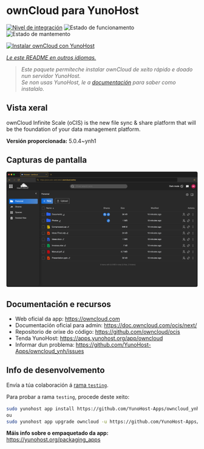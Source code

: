 <!--
NOTA: Este README foi creado automáticamente por <https://github.com/YunoHost/apps/tree/master/tools/readme_generator>
NON debe editarse manualmente.
-->

# ownCloud para YunoHost

[![Nivel de integración](https://dash.yunohost.org/integration/owncloud.svg)](https://dash.yunohost.org/appci/app/owncloud) ![Estado de funcionamento](https://ci-apps.yunohost.org/ci/badges/owncloud.status.svg) ![Estado de mantemento](https://ci-apps.yunohost.org/ci/badges/owncloud.maintain.svg)

[![Instalar ownCloud con YunoHost](https://install-app.yunohost.org/install-with-yunohost.svg)](https://install-app.yunohost.org/?app=owncloud)

*[Le este README en outros idiomas.](./ALL_README.md)*

> *Este paquete permíteche instalar ownCloud de xeito rápido e doado nun servidor YunoHost.*  
> *Se non usas YunoHost, le a [documentación](https://yunohost.org/install) para saber como instalalo.*

## Vista xeral

ownCloud Infinite Scale (oCIS) is the new file sync & share platform that will be the foundation of your data management platform.

**Versión proporcionada:** 5.0.4~ynh1

## Capturas de pantalla

![Captura de pantalla de ownCloud](./doc/screenshots/screenshot.png)

## Documentación e recursos

- Web oficial da app: <https://owncloud.com>
- Documentación oficial para admin: <https://doc.owncloud.com/ocis/next/>
- Repositorio de orixe do código: <https://github.com/owncloud/ocis>
- Tenda YunoHost: <https://apps.yunohost.org/app/owncloud>
- Informar dun problema: <https://github.com/YunoHost-Apps/owncloud_ynh/issues>

## Info de desenvolvemento

Envía a túa colaboración á [rama `testing`](https://github.com/YunoHost-Apps/owncloud_ynh/tree/testing).

Para probar a rama `testing`, procede deste xeito:

```bash
sudo yunohost app install https://github.com/YunoHost-Apps/owncloud_ynh/tree/testing --debug
ou
sudo yunohost app upgrade owncloud -u https://github.com/YunoHost-Apps/owncloud_ynh/tree/testing --debug
```

**Máis info sobre o empaquetado da app:** <https://yunohost.org/packaging_apps>
